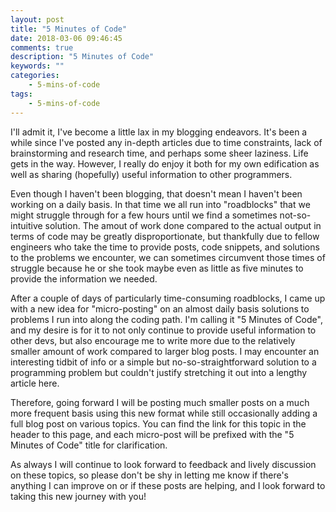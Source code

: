 ```yaml
---
layout: post
title: "5 Minutes of Code"
date: 2018-03-06 09:46:45
comments: true
description: "5 Minutes of Code"
keywords: ""
categories:
    - 5-mins-of-code
tags:
    - 5-mins-of-code
---
```


I'll admit it, I've become a little lax in my blogging endeavors. It's been a while since I've posted any
in-depth articles due to time constraints, lack of brainstorming and research time, and perhaps some sheer laziness. Life gets in the way.
However, I really do enjoy it both for my own edification as well as sharing (hopefully) useful information to other programmers.

Even though I haven't been blogging, that doesn't mean I haven't been working on a daily basis. In that time we all run into "roadblocks"
that we might struggle through for a few hours until we find a sometimes not-so-intuitive solution. The amout of work done compared
to the actual output in terms of code may be greatly disproportionate, but thankfully due to fellow engineers who take the time to provide
posts, code snippets, and solutions to the problems we encounter, we can sometimes circumvent those times of struggle because he or she
took maybe even as little as five minutes to provide the information we needed.

After a couple of days of particularly time-consuming roadblocks, I came up with a new idea for "micro-posting" on an almost daily basis solutions
to problems I run into along the coding path. I'm calling it "5 Minutes of Code", and my desire is for it to not only continue to provide useful
information to other devs, but also encourage me to write more due to the relatively smaller amount of work compared to larger blog posts. I may encounter
an interesting tidbit of info or a simple but no-so-straightforward solution to a programming problem but couldn't justify stretching it out into
a lengthy article here.

Therefore, going forward I will be posting much smaller posts on a much more frequent basis using this new format while still occasionally adding
a full blog post on various topics. You can find the link for this topic in the header to this page, and each micro-post will be prefixed with the
"5 Minutes of Code" title for clarification.

As always I will continue to look forward to feedback and lively discussion on these topics, so please don't be shy in letting me know if there's anything
I can improve on or if these posts are helping, and I look forward to taking this new journey with you!
